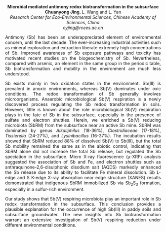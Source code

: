 <center><strong>Microbial mediated antimony redox biotransformation in the subsurface
</strong>

<center><strong>Chuanyong Jing</strong>, L. Wang and L. Yan

<center><i>Research Center for Eco-Environmental Sciences, Chinese Academy of
Sciences, China</i>

<center><i>cyjing@rcees.ac.cn</i>

<p style=text-align:justify>Antimony (Sb) has been an underappreciated element of environmental
concern, until the last decade. The ever-increasing industrial
activities such as mineral exploration and extraction liberate extremely
high concentrations of Sb. Improved awareness of Sb exposure pathways
and toxicity has motivated recent studies on the biogeochemistry of Sb.
Nevertheless, compared with arsenic, an element in the same group in the
periodic table, Sb biotransformation and mobility in the environment are
much less understood.
<p style=text-align:justify>Sb exists mainly in two oxidation states in the environment. Sb(III) is
prevalent in anoxic environments, whereas Sb(V) dominates under oxic
conditions. The redox transformation of Sb generally involves
microorganisms. Anaerobic microbiological Sb(V) respiration is a newly
discovered process regulating the Sb redox transformation in soils.
However, little is known about the role microbiological Sb(V)
respiration plays in the fate of Sb in the subsurface, especially in the
presence of sulfate and electron shuttles. Herein, we enriched a Sb(V)
reducing microbiota (SbRM) from the subsurface near an active Sb mine.
    SbRM was dominated by genus <i>Alkaliphilus</i> (18-36%), <i>Clostridiaceae</i>
    (17-18%), <i>Tissierella</i> (24-27%), and <i>Lysinibacillus</i> (16-37%). The
incubation results showed that SbRM reduced 88% of dissolved Sb(V) to
Sb(III), but the total Sb mobility remained the same as in the abiotic
control, indicating that SbRM alone did not increase the total Sb
release, but regulated the Sb speciation in the subsurface. Micro X-ray
fluorescence (μ-XRF) analysis suggested the association of Sb and Fe,
and electron shuttles such as anthraquinone-2,6-disulphonic disodium
salt (AQDS) markedly enhanced the Sb release due to its ability to
facilitate Fe mineral dissolution. Sb L-edge and S K-edge X-ray
absorption near edge structure (XANES) results demonstrated that
indigenous SbRM immobilized Sb via Sb<sub>2</sub>S<sub>3</sub> formation, especially in a
sulfur-rich environment.


<p style=text-align:justify>Our study shows that Sb(V) respiring microbiota play an important role
in Sb redox transformation in the subsurface. This conclusion provides a
plausible explanation for the occurrence of high Sb(III) in paddy soils
and subsurface groundwater. The new insights into Sb biotransformation
warrant an extensive investigation of Sb(V) respiring reduction under
different environmental conditions.

